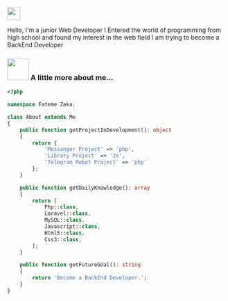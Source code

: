 
<img src="https://slackmojis.com/emojis/60800-eyes/" width="30"/>
<p align="left">Hello, I'm a junior Web Developer
I Entered the world of programming from high school and found my interest in the web field
I am trying to become a BackEnd Developer</p>

### <img src="https://media.giphy.com/media/VgCDAzcKvsR6OM0uWg/giphy.gif" width="50"> A little more about me... 

```php
<?php

namespace Fateme Zaka;

class About extends Me
{
    public function getProjectInDevelopment(): object
    {
        return {
            'Messanger Project' => 'php',
            'Library Project' => 'Js',
            'Telegram Robot Project' => 'php'
        };
    }

    public function getDailyKnowledge(): array
    {
        return [
            Php::class,
            Laravel::class,
            MySQL::class,
            Javascript::class,
            Html5::class,
            Css3::class,
        ];
    }

    public function getFutureGoal(): string
    {
        return 'Become a BackEnd Developer.';
    }
}
```

